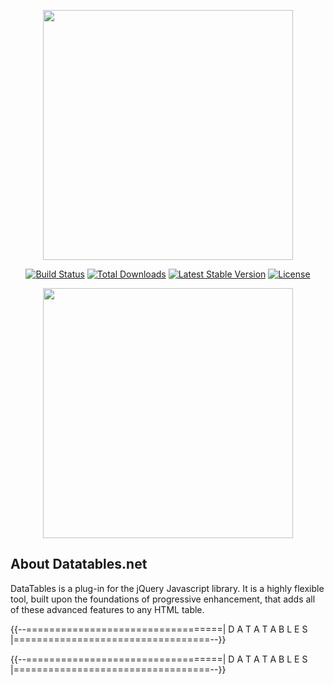 <p align="center"><a href="https://laravel.com" target="_blank"><img src="https://raw.githubusercontent.com/laravel/art/master/logo-lockup/5%20SVG/2%20CMYK/1%20Full%20Color/laravel-logolockup-cmyk-red.svg" width="400"></a></p>

<p align="center">
<a href="https://travis-ci.org/laravel/framework"><img src="https://travis-ci.org/laravel/framework.svg" alt="Build Status"></a>
<a href="https://packagist.org/packages/laravel/framework"><img src="https://poser.pugx.org/laravel/framework/d/total.svg" alt="Total Downloads"></a>
<a href="https://packagist.org/packages/laravel/framework"><img src="https://poser.pugx.org/laravel/framework/v/stable.svg" alt="Latest Stable Version"></a>
<a href="https://packagist.org/packages/laravel/framework"><img src="https://poser.pugx.org/laravel/framework/license.svg" alt="License"></a>
</p>


<p align="center"><a href="https://datatables.net/" target="_blank"><img src="https://www.technoherder.com/img/jQueryDataTable.png" width="400"></a></p>

## About Datatables.net

DataTables is a plug-in for the jQuery Javascript library. It is a highly flexible tool, built upon the foundations of progressive enhancement, that adds all of these advanced features to any HTML table.

{{--==================================|  D A T A T A B L E S  |==================================--}}

<link rel="stylesheet" type="text/css" href="https://cdn.datatables.net/v/dt/dt-1.11.5/datatables.min.css"/>
<script type="text/javascript" src="https://cdn.datatables.net/v/dt/dt-1.11.5/datatables.min.js"></script>
<script src="https://code.jquery.com/jquery-3.5.1.js"></script>
<script src="https://cdn.datatables.net/1.11.5/js/jquery.dataTables.min.js"></script> 

{{--==================================|  D A T A T A B L E S  |==================================--}}
